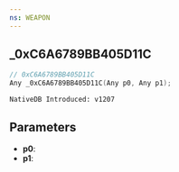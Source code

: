 ```yaml
---
ns: WEAPON
---
```

## _0xC6A6789BB405D11C

```c
// 0xC6A6789BB405D11C
Any _0xC6A6789BB405D11C(Any p0, Any p1);
```

```
NativeDB Introduced: v1207
```

## Parameters
* **p0**:
* **p1**:
